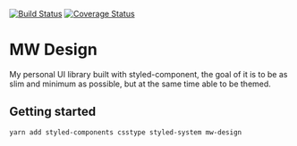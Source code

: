 [![Build Status](https://travis-ci.com/thousight/MW-Design.svg?branch=master)](https://travis-ci.com/thousight/MW-Design)
[![Coverage Status](https://coveralls.io/repos/github/thousight/MW-Design/badge.svg?branch=master)](https://coveralls.io/github/thousight/MW-Design?branch=master)

# MW Design

My personal UI library built with styled-component, the goal of it is to be as slim and minimum as possible, but at the same time able to be themed.

## Getting started

`yarn add styled-components csstype styled-system mw-design`
